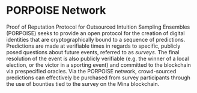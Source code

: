 # PORPOISE Network

Proof of Reputation Protocol for Outsourced Intuition Sampling Ensembles (PORPOISE) seeks to provide an open protocol for the creation of digital identities that are cryptographically bound to a sequence of predictions. Predictions are made at verifiable times in regards to specific, publicly posed questions about future events, referred to as *surveys*. The final resolution of the event is also publicly verifiable (e.g. the winner of a local election, or the victor in a sporting event) and committed to the blockchain via prespecified oracles. Via the PORPOISE network, crowd-sourced predictions can effectively be purchased from survey participants through the use of bounties tied to the survey on the Mina blockchain.
